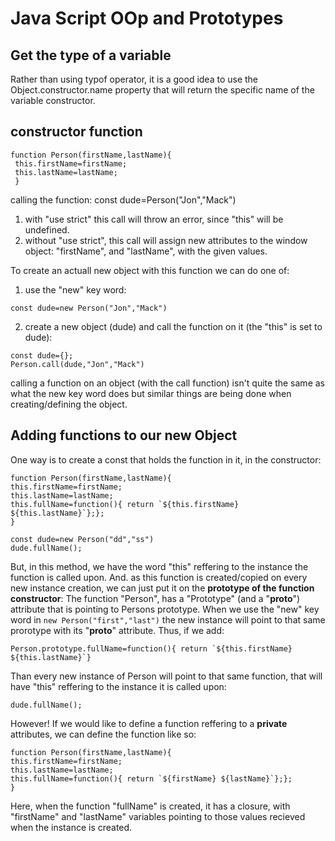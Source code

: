 # Java Script OOp and Prototypes

## Get the type of a variable

Rather than using typof operator, it is a good idea to use the Object.constructor.name property that will return the specific name of the variable constructor.

## constructor function

```
function Person(firstName,lastName){
 this.firstName=firstName;
 this.lastName=lastName;
 }
```

calling the function:
const dude=Person("Jon","Mack")

1.  with "use strict" this call will throw an error, since "this" will be undefined.
2.  without "use strict", this call will assign new attributes to the window object: "firstName", and "lastName", with the given values.

To create an actuall new object with this function we can do one of:

1.  use the "new" key word:

```
const dude=new Person("Jon","Mack")
```

2.  create a new object (dude) and call the function on it (the "this" is set to dude):

```
const dude={};
Person.call(dude,"Jon","Mack")
```

calling a function on an object (with the call function) isn't quite the same as what the new key word does but similar things are being done when creating/defining the object.

## Adding functions to our new Object

One way is to create a const that holds the function in it, in the constructor:

```
function Person(firstName,lastName){
this.firstName=firstName;
this.lastName=lastName;
this.fullName=function(){ return `${this.firstName} ${this.lastName}`};};
}

const dude=new Person("dd","ss")
dude.fullName();
```

But, in this method, we have the word "this" reffering to the instance the function is called upon. And. as this function is created/copied on every new instance creation, we can just put it on the **prototype of the function constructor**:
The function "Person", has a "Prototype" (and a "**proto**") attribute that is pointing to Persons prototype.
When we use the "new" key word in `new Person("first","last")` the new instance will point to that same prorotype with its "**proto**"
attribute.
Thus, if we add:

```
Person.prototype.fullName=function(){ return `${this.firstName} ${this.lastName}`}
```

Than every new instance of Person will point to that same function, that will have "this" reffering to the instance it is called upon:

```
dude.fullName();
```

However!
If we would like to define a function reffering to a **private** attributes, we can define the function like so:

```
function Person(firstName,lastName){
this.firstName=firstName;
this.lastName=lastName;
this.fullName=function(){ return `${firstName} ${lastName}`};};
}
```

Here, when the function "fullName" is created, it has a closure, with "firstName" and "lastName" variables pointing to those values
recieved when the instance is created.
